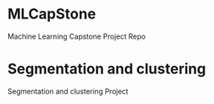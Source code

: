 # MLCapStone
Machine Learning Capstone Project Repo

# Segmentation and clustering
Segmentation and clustering Project
